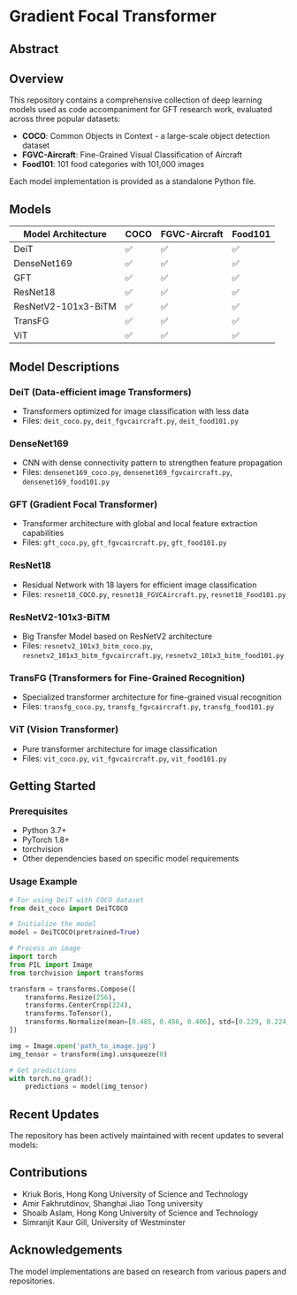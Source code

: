 # Gradient Focal Transformer
## Abstract 

## Overview

This repository contains a comprehensive collection of deep learning models used as code accompaniment for GFT research work, evaluated across three popular datasets:

- **COCO**: Common Objects in Context - a large-scale object detection dataset
- **FGVC-Aircraft**: Fine-Grained Visual Classification of Aircraft
- **Food101**: 101 food categories with 101,000 images

Each model implementation is provided as a standalone Python file.

## Models

| Model Architecture | COCO | FGVC-Aircraft | Food101 |
|-------------------|------|---------------|---------|
| DeiT              | ✅    | ✅             | ✅       |
| DenseNet169       | ✅    | ✅             | ✅       |
| GFT               | ✅    | ✅             | ✅       |
| ResNet18          | ✅    | ✅             | ✅       |
| ResNetV2-101x3-BiTM | ✅  | ✅             | ✅       |
| TransFG           | ✅    | ✅             | ✅       |
| ViT               | ✅    | ✅             | ✅       |

## Model Descriptions

### DeiT (Data-efficient image Transformers)
- Transformers optimized for image classification with less data
- Files: `deit_coco.py`, `deit_fgvcaircraft.py`, `deit_food101.py`

### DenseNet169
- CNN with dense connectivity pattern to strengthen feature propagation
- Files: `densenet169_coco.py`, `densenet169_fgvcaircraft.py`, `densenet169_food101.py`

### GFT (Gradient Focal Transformer)
- Transformer architecture with global and local feature extraction capabilities
- Files: `gft_coco.py`, `gft_fgvcaircraft.py`, `gft_food101.py`

### ResNet18
- Residual Network with 18 layers for efficient image classification
- Files: `resnet18_COCO.py`, `resnet18_FGVCAircraft.py`, `resnet18_Food101.py`

### ResNetV2-101x3-BiTM
- Big Transfer Model based on ResNetV2 architecture
- Files: `resnetv2_101x3_bitm_coco.py`, `resnetv2_101x3_bitm_fgvcaircraft.py`, `resnetv2_101x3_bitm_food101.py`

### TransFG (Transformers for Fine-Grained Recognition)
- Specialized transformer architecture for fine-grained visual recognition
- Files: `transfg_coco.py`, `transfg_fgvcaircraft.py`, `transfg_food101.py`

### ViT (Vision Transformer)
- Pure transformer architecture for image classification
- Files: `vit_coco.py`, `vit_fgvcaircraft.py`, `vit_food101.py`

## Getting Started

### Prerequisites
- Python 3.7+
- PyTorch 1.8+
- torchvision
- Other dependencies based on specific model requirements

### Usage Example

```python
# For using DeiT with COCO dataset
from deit_coco import DeiTCOCO

# Initialize the model
model = DeiTCOCO(pretrained=True)

# Process an image
import torch
from PIL import Image
from torchvision import transforms

transform = transforms.Compose([
    transforms.Resize(256),
    transforms.CenterCrop(224),
    transforms.ToTensor(),
    transforms.Normalize(mean=[0.485, 0.456, 0.406], std=[0.229, 0.224, 0.225]),
])

img = Image.open('path_to_image.jpg')
img_tensor = transform(img).unsqueeze(0)

# Get predictions
with torch.no_grad():
    predictions = model(img_tensor)

```

## Recent Updates
The repository has been actively maintained with recent updates to several models:

## Contributions
* Kriuk Boris, Hong Kong University of Science and Technology
* Amir Fakhrutdinov, Shanghai Jiao Tong university
* Shoaib Aslam, Hong Kong University of Science and Technology
* Simranjit Kaur Gill, University of Westminster


## Acknowledgements
The model implementations are based on research from various papers and repositories.

